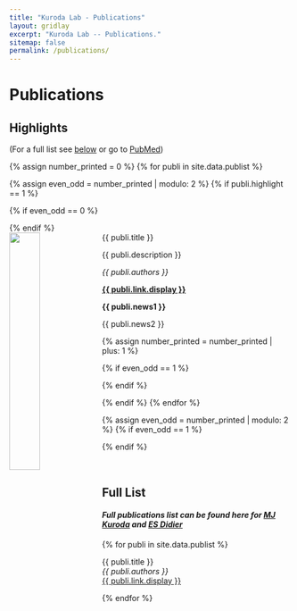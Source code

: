 ```yaml
---
title: "Kuroda Lab - Publications"
layout: gridlay
excerpt: "Kuroda Lab -- Publications."
sitemap: false
permalink: /publications/
---
```



# Publications

## Highlights

(For a full list see [below](#full-list) or go to [PubMed](https://www.ncbi.nlm.nih.gov/pubmed/?term=kuroda+mj))

{% assign number_printed = 0 %}
{% for publi in site.data.publist %}

{% assign even_odd = number_printed | modulo: 2 %}
{% if publi.highlight == 1 %}

{% if even_odd == 0 %}
<div class="row">
{% endif %}

<div class="col-sm-6 clearfix">
 <div class="well">
  <pubtit>{{ publi.title }}</pubtit>
  <img src="{{ site.url }}{{ site.baseurl }}/images/pubpic/{{ publi.image }}" class="img-responsive" width="33%" style="float: left" />
  <p>{{ publi.description }}</p>
  <p><em>{{ publi.authors }}</em></p>
  <p><strong><a href="{{ publi.link.url }}">{{ publi.link.display }}</a></strong></p>
  <p class="text-danger"><strong> {{ publi.news1 }}</strong></p>
  <p> {{ publi.news2 }}</p>
 </div>
</div>

{% assign number_printed = number_printed | plus: 1 %}

{% if even_odd == 1 %}
</div>
{% endif %}

{% endif %}
{% endfor %}

{% assign even_odd = number_printed | modulo: 2 %}
{% if even_odd == 1 %}
</div>
{% endif %}

<p> &nbsp; </p>


## Full List
#### **_Full publications list can be found here for [MJ Kuroda](http://www.ncbi.nlm.nih.gov/sites/myncbi/marcelo.kuroda.1/bibliography/43979787/public/?sort=date&direction=descending) and [ES Didier](http://www.ncbi.nlm.nih.gov/sites/myncbi/elizabeth.didier.1/bibliography/44037639/public/?sort=date&direction=descending)_**

{% for publi in site.data.publist %}

  {{ publi.title }} <br />
  <em>{{ publi.authors }} </em><br /><a href="{{ publi.link.url }}">{{ publi.link.display }}</a>

{% endfor %}
